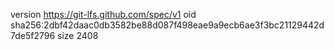 version https://git-lfs.github.com/spec/v1
oid sha256:2dbf42daac0db3582be88d087f498eae9a9ecb6ae3f3bc21129442d7de5f2796
size 2408
